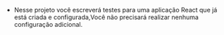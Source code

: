   - Nesse projeto você escreverá testes para uma aplicação React que já está criada e configurada,Você não precisará realizar nenhuma configuração adicional.
